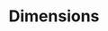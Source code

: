 ---
bigquery: https://console.cloud.google.com/bigquery?p=covid-19-dimensions-ai&page=table&d=data&t=publications
contributors: Digital Science, https://www.digital-science.com/
cost: Free for personal, non-commercial use.
description: Dimensions contains more than 100 million publications, ranging from
  articles published in scholarly journals, books and book chapters, to preprints
  and conference proceedings. All publications are contextualized with linked data
  sets, funding, publications, patents, clinical trials, and policy documents. You
  can also view associated categories, funders, institutions, and researcher profiles.
documentation: https://docs.dimensions.ai/bigquery/index.html
last_edit: 04/10/2022, 13:33:46
location: https://www.dimensions.ai/products/free/
maintained_by: Digital Science, https://www.digital-science.com/
schema_fields:
- registry
- description
- citation_string
- cpc
- original_title
- funder_org_acronyms
- types
- volume
- kind
- expiration_date
- funder_org_state_codes
- investigators
- original_assignee_orgs
- mesh_headings
- category_sdg
- family_members_ids
- language
- associated_publication_arxiv_id
- email_address
- family_count
- mesh_terms
- phase
- pmcid
- repository_name
- created_date
- license
- legal_events
- embargo_date
- book_title
- id
- linkout
- category_rcdc
- address
- start_date
- categories
- reference_ids
- citations_count
- eisbn
- resulting_publication_ids
- date_imported_gbq
- acronym
- funding_cny
- name
- publication_year
- filing_year
- pmid
- end_date
- organisation_details
- granted_date
- open_access_categories
- date_inserted
- funder_countries
- active_years
- assignee_orgs
- inventor_names
- isbn
- date_normal
- priority_date
- date
- funding_gbp
- relationships
- funding_amount
- funding_jpy
- family_id
- parent_id
- date_modified
- funding_aud
- category_icrp_cso
- publisher
- date_online
- links
- book_series_title
- original_abstract
- current_assignee
- authors
- year
- journal_lists
- category_hrcs_hc
- category_hra
- funding_cad
- funding_chf
- clinical_trial_ids
- funding_currency
- legal_status
- research_org_countries
- date_print
- doi
- application_number
- associated_publication_doi
- associated_publication_pmid
- funding_details
- assignee_countries
- concepts
- pages
- category_for
- funding_nzd
- interventions
- open_access_categories_v2
- editors
- status
- current_assignee_orgs
- patent_ids
- research_orgs
- established
- citations
- end_year
- filing_status
- associated_publication_id
- acknowledgements
- expiration_year
- funder_orgs
- altmetrics
- journal
- foa_number
- acronyms
- start_year
- original_assignee
- research_org_city_names
- supporting_grant_ids
- type
- publication_date
- external_ids
- conditions
- research_org_cities
- funder_org_cities
- abstract
- brief_title
- publication_ids
- category_bra
- filing_date
- conference
- repository_url
- aliases
- labels
- priority_year
- category_hrcs_rac
- funder_org_countries
- source_id
- category_uoa
- research_org_state_codes
- original_assignee_countries
- issue
- research_org_country_names
- research_org_state_names
- gender
- ipcr
- category_icrp_ct
- associated_grant_ids
- wikipedia_url
- repository_id
- title
- funding_usd
- jurisdiction
- metrics
- granted_year
- resulting_publication_doi
- arxiv_id
- funder_org
- researcher_ids
- grant_number
- cited_by_ids
- subtitles
- current_assignee_countries
- funding_eur
- proceedings_title
shortname: dimensions
tags:
- scholarly literature
- patents
- funding
- clinical trials
- academic profiles
terms_of_use: 'Use of both the Dimensions COVID-19 dataset and full Dimensions dataset
  are subject to the Dimensions Terms of use: https://www.dimensions.ai/policies-terms-legal '
title: Dimensions
uuid: dcff88bd-fe6b-4fdb-8159-809bf9d7bc1c
---